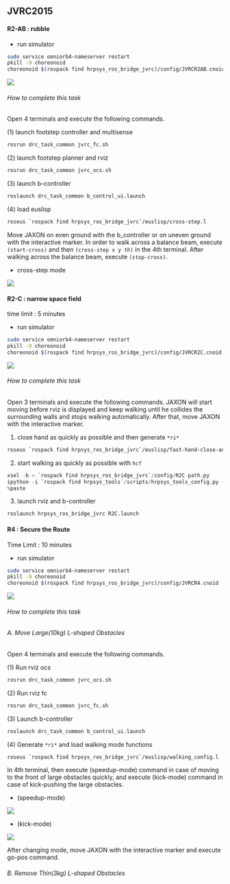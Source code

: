 ## JVRC2015

#### R2-AB : rubble

- run simulator

```bash
sudo service omniorb4-nameserver restart
pkill -9 choreonoid
choreonoid $(rospack find hrpsys_ros_bridge_jvrc)/config/JVRCR2AB.cnoid --start-simulation
```

![](images/task_R2-AB.png)

###### How to complete this task

Open 4 terminals and execute the following commands.

(1) launch footstep controller and multisense

```bash
rosrun drc_task_common jvrc_fc.sh
```

(2) launch footstep planner and rviz

```bash
rosrun drc_task_common jvrc_ocs.sh
```

(3) launch b-controller

```bash
roslaunch drc_task_common b_control_ui.launch
```

(4) load euslisp

```bash
roseus `rospack find hrpsys_ros_bridge_jvrc`/euslisp/cross-step.l
```

Move JAXON on even ground with the b_controller or on uneven ground with the interactive marker. 
In order to walk across a balance beam, execute ```(start-cross)``` and then ```(cross-step x y th)``` in the 4th terminal. After walking across the balance beam, execute ```(stop-cross)```.

- cross-step mode

![](images/cross-step.png)

#### R2-C : narrow space field

time limit : 5 minutes

- run simulator

```bash
sudo service omniorb4-nameserver restart
pkill -9 choreonoid
choreonoid $(rospack find hrpsys_ros_bridge_jvrc)/config/JVRCR2C.cnoid --start-simulation
```

![](images/task_R2-C.png)

###### How to complete this task

Open 3 terminals and execute the following commands. JAXON will start moving before rviz is displayed and keep walking until he collides the surrounding walls and stops walking automatically. After that, move JAXON with the interactive marker.

1. close hand as quickly as possible and then generate ``*ri*``

```bash
roseus `rospack find hrpsys_ros_bridge_jvrc`/euslisp/fast-hand-close-and-generate-ri.l
```

2. start walking as quickly as possible with ``hcf``

```python
xsel -b < `rospack find hrpsys_ros_bridge_jvrc`/config/R2C-path.py
ipython -i `rospack find hrpsys_tools`/scripts/hrpsys_tools_config.py -- --use-unstable-rtc --host localhost --port 2809
%paste
```

3. launch rviz and b-controller

```bash
roslaunch hrpsys_ros_bridge_jvrc R2C.launch
```

#### R4 : Secure the Route

Time Limit : 10 minutes

- run simulator

```bash
sudo service omniorb4-nameserver restart
pkill -9 choreonoid
choreonoid $(rospack find hrpsys_ros_bridge_jvrc)/config/JVRCR4.cnoid --start-simulation
```

![](images/task_R4.png)

###### How to complete this task

###### A. Move Large(10kg) L-shaped Obstacles

Open 4 terminals and execute the following commands.

(1) Run rviz ocs

```bash
rosrun drc_task_common jvrc_ocs.sh
```

(2) Run rviz fc

```bash
rosrun drc_task_common jvrc_fc.sh
```

(3) Launch b-controller

```bash
roslaunch drc_task_common b_control_ui.launch
```

(4) Generate ``*ri*`` and load walking mode functions

```bash
roseus `rospack find hrpsys_ros_bridge_jvrc`/euslisp/walking_config.l
```

In 4th terminal, then execute (speedup-mode) command in case of moving to the front of large obstacles quickly, and execute (kick-mode) command in case of kick-pushing the large obstacles.

- (speedup-mode)

![](images/speedup_mode.png)

- (kick-mode)

![](images/kick_mode.png)

After changing mode, move JAXON with the interactive marker and execute go-pos command.

###### B. Remove Thin(3kg) L-shaped Obstacles
